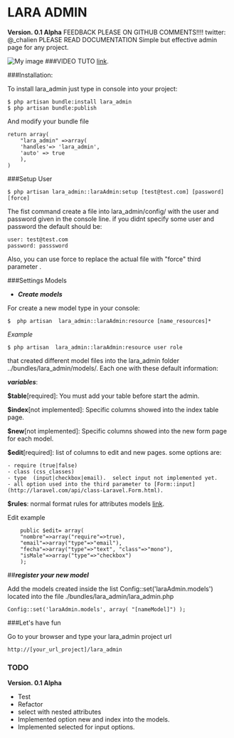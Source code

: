 # LARA ADMIN
**Version. 0.1 Alpha**
FEEDBACK PLEASE ON GITHUB COMMENTS!!!!
twitter: @_chalien
PLEASE READ DOCUMENTATION
Simple but effective admin page for any project.

![My image](https://photos-6.dropbox.com/thumb/AACIEwrRhVH0NztMQ-STMatyP6vVlnhy-rCv-GM9WnAQuQ/188818/jpeg/1024x768/2/1345075200/0/2/Screen%20Shot%202012-08-15%20at%205.21.26%20PM.png/VChNmG8Z9mCe3jR-xBGw9-fQeUlEy40P_cCRKJgzylM)
###VIDEO TUTO
[link](http://screencast.com/t/gWNlLZg73kV4 ).

###Installation:

To install lara_admin just type in console into your project:

	$ php artisan bundle:install lara_admin
	$ php artisan bundle:publish

And modify your bundle file

	return array( 
		"lara_admin" =>array(
		'handles'=> 'lara_admin',
		'auto' => true
		),
	)

###Setup User

	$ php artisan lara_admin::laraAdmin:setup [test@test.com] [password] [force]


The fist command create a file into lara_admin/config/ with the user and password given in the console line. if you didnt  specify some user and password the default should be:

	user: test@test.com
	password: passsword

Also, you can use force to replace the actual file with "force"  third parameter .

###Settings Models

* ***Create models***

For create a new model type in your console:
 
	$  php artisan  lara_admin::laraAdmin:resource [name_resources]*

*Example*

	$ php artisan  lara_admin::laraAdmin:resource user role

that created different model files into the lara_admin folder ../bundles/lara_admin/models/. Each one with these default information:

	 
***variables***:

**$table**[required]: You must add your table before start the admin.

**$index**[not implemented]: Specific columns showed into the index table page.

**$new**[not implemented]: Specific columns showed into the new form page for each model.

**$edit**[required]: list of columns to edit and new pages. some options are:

	- require (true|false)
	- class (css_classes)
	- type  (input|checkbox|email).  select input not implemented yet.
	- all option used into the third parameter to [Form::input](http://laravel.com/api/class-Laravel.Form.html).

**$rules**: normal format rules for attributes models [link](http://laravel.com/docs/validation ).

Edit example 

	 	public $edit= array(
 		"nombre"=>array("require"=>true), 
 		"email"=>array("type"=>"email"),
 		"fecha"=>array("type"=>"text", "class"=>"mono"),
 		"isMale"=>array("type"=>"checkbox")
 		);  


##***register your new model***

Add the models created inside the list Config::set('laraAdmin.models') located into the file ./bundles/lara_admin/lara_admin.php 
	
	Config::set('laraAdmin.models', array( "[nameModel]") );



###Let's have fun 

Go to your browser and type your lara_admin project url 

	http://[your_url_project]/lara_admin




### TODO

**Version. 0.1 Alpha**

- Test
- Refactor
- select with nested attributes
- Implemented option new and index into the models.
- Implemented selected for input options.